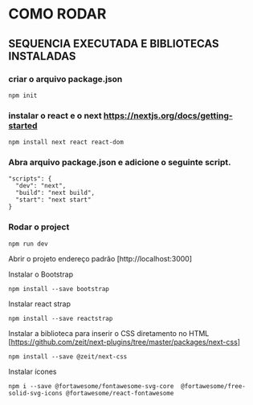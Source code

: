 
# COMO RODAR 

## SEQUENCIA EXECUTADA E BIBLIOTECAS INSTALADAS

### criar o arquivo package.json
```
npm init
```

### instalar o react e o next https://nextjs.org/docs/getting-started
``` 
npm install next react react-dom
```

### Abra arquivo package.json e adicione o seguinte script. 
```
"scripts": {
  "dev": "next",
  "build": "next build",
  "start": "next start"
}
```

### Rodar o project
``` 
npm run dev
```

Abrir o projeto endereço padrão
[http://localhost:3000]

Instalar o Bootstrap
```
npm install --save bootstrap
```

Instalar react strap
```
npm install --save reactstrap
```

Instalar a biblioteca para inserir o CSS diretamento no HTML [https://github.com/zeit/next-plugins/tree/master/packages/next-css]
```
npm install --save @zeit/next-css
```

Instalar ícones
```
npm i --save @fortawesome/fontawesome-svg-core  @fortawesome/free-solid-svg-icons @fortawesome/react-fontawesome
```